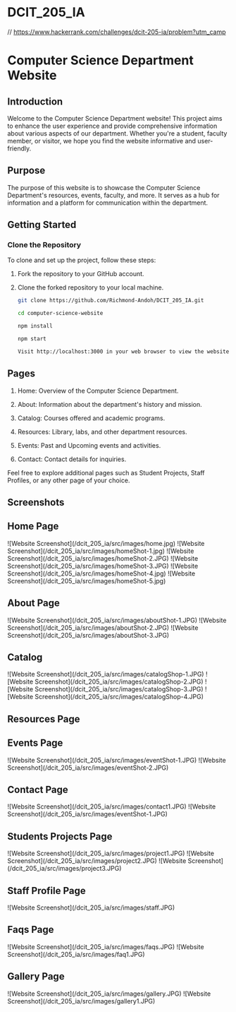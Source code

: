 # DCIT_205_IA
// https://www.hackerrank.com/challenges/dcit-205-ia/problem?utm_camp

# Computer Science Department Website

## Introduction

Welcome to the Computer Science Department website! This project aims to enhance the user experience and provide comprehensive information about various aspects of our department. Whether you're a student, faculty member, or visitor, we hope you find the website informative and user-friendly.

## Purpose

The purpose of this website is to showcase the Computer Science Department's resources, events, faculty, and more. It serves as a hub for information and a platform for communication within the department.

## Getting Started

### Clone the Repository

To clone and set up the project, follow these steps:

1. Fork the repository to your GitHub account.

2. Clone the forked repository to your local machine.

   ```bash
   git clone https://github.com/Richmond-Andoh/DCIT_205_IA.git

   cd computer-science-website

   npm install

   npm start

   Visit http://localhost:3000 in your web browser to view the website.


## Pages

1. Home: Overview of the Computer Science Department.

2. About: Information about the department's history and mission.

3. Catalog: Courses offered and academic programs.

4. Resources: Library, labs, and other department resources.

5. Events: Past and Upcoming events and activities.

6. Contact: Contact details for inquiries.

<p>Feel free to explore additional pages such as Student Projects, Staff Profiles, or any other page of your choice.</p>

## Screenshots
<h2>Home Page</h2>
![Website Screenshot](/dcit_205_ia/src/images/home.jpg)
![Website Screenshot](/dcit_205_ia/src/images/homeShot-1.jpg)
![Website Screenshot](/dcit_205_ia/src/images/homeShot-2.JPG)
![Website Screenshot](/dcit_205_ia/src/images/homeShot-3.JPG)
![Website Screenshot](/dcit_205_ia/src/images/homeShot-4.jpg)
![Website Screenshot](/dcit_205_ia/src/images/homeShot-5.jpg)

<h2>About Page</h2>
![Website Screenshot](/dcit_205_ia/src/images/aboutShot-1.JPG)
![Website Screenshot](/dcit_205_ia/src/images/aboutShot-2.JPG)
![Website Screenshot](/dcit_205_ia/src/images/aboutShot-3.JPG)

<h2>Catalog</h2>
![Website Screenshot](/dcit_205_ia/src/images/catalogShop-1.JPG)
![Website Screenshot](/dcit_205_ia/src/images/catalogShop-2.JPG)
![Website Screenshot](/dcit_205_ia/src/images/catalogShop-3.JPG)
![Website Screenshot](/dcit_205_ia/src/images/catalogShop-4.JPG)

<h2>Resources Page</h2>



<h2>Events Page</h2>
![Website Screenshot](/dcit_205_ia/src/images/eventShot-1.JPG)
![Website Screenshot](/dcit_205_ia/src/images/eventShot-2.JPG)

<h2>Contact Page</h2>
![Website Screenshot](/dcit_205_ia/src/images/contact1.JPG)
![Website Screenshot](/dcit_205_ia/src/images/eventShot-1.JPG)

<h2>Students Projects Page</h2>
![Website Screenshot](/dcit_205_ia/src/images/project1.JPG)
![Website Screenshot](/dcit_205_ia/src/images/project2.JPG)
![Website Screenshot](/dcit_205_ia/src/images/project3.JPG)

<h2>Staff Profile Page</h2>
![Website Screenshot](/dcit_205_ia/src/images/staff.JPG)

<h2>Faqs Page</h2>
![Website Screenshot](/dcit_205_ia/src/images/faqs.JPG)
![Website Screenshot](/dcit_205_ia/src/images/faq1.JPG)

<h2>Gallery Page</h2>
![Website Screenshot](/dcit_205_ia/src/images/gallery.JPG)
![Website Screenshot](/dcit_205_ia/src/images/gallery1.JPG)










